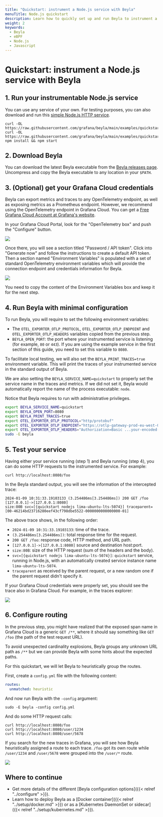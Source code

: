 ```yaml
---
title: "Quickstart: instrument a Node.js service with Beyla"
menuTitle: Node.js quickstart
description: Learn how to quickly set up and run Beyla to instrument a Node.js service
weight: 2
keywords:
  - Beyla
  - eBPF
  - Node.js
  - Javascript
---
```


# Quickstart: instrument a Node.js service with Beyla

## 1. Run your instrumentable Node.js service

You can use any service of your own. For testing purposes, you can also download and run this
[simple Node.js HTTP service](https://github.com/grafana/beyla/tree/main/examples/quickstart/nodejs).

```
curl -OL https://raw.githubusercontent.com/grafana/beyla/main/examples/quickstart/nodejs/package.json
curl -OL https://raw.githubusercontent.com/grafana/beyla/main/examples/quickstart/nodejs/quickstart.js
npm install && npm start
```

## 2. Download Beyla

You can download the latest Beyla executable from the [Beyla releases page](https://github.com/grafana/beyla/releases).
Uncompress and copy the Beyla executable to any location in your `$PATH`.

## 3. (Optional) get your Grafana Cloud credentials

Beyla can export metrics and traces to any OpenTelemetry endpoint, as well as exposing
metrics as a Prometheus endpoint. However, we recommend using the OpenTelemetry
endpoint in Grafana Cloud. You can get a [Free Grafana Cloud Account at Grafana's website](/pricing/).

In your Grafana Cloud Portal, look for the "OpenTelemetry box" and push the "Configure" button.

![](https://grafana.com/media/docs/grafana-cloud/beyla/quickstart/otel-cloud-portal-box.png)

Once there, you will see a section titled "Password / API token". Click into "Generate now"
and follow the instructions to create a default API token. Then a section named "Environment
Variables" is populated with a set of standard OpenTelemetry environment variables which will
provide the connection endpoint and credentials information for Beyla.

![](https://grafana.com/media/docs/grafana-cloud/beyla/quickstart/otlp-connection-headers.png)

You need to copy the content of the Environment Variables box and keep it for the next step.

## 4. Run Beyla with minimal configuration

To run Beyla, you will require to set the following environment variables:

* The `OTEL_EXPORTER_OTLP_PROTOCOL`, `OTEL_EXPORTER_OTLP_ENDPOINT` and `OTEL_EXPORTER_OTLP_HEADERS`
  variables copied from the previous step.
* `BEYLA_OPEN_PORT`: the port where your instrumented service is listening
  (for example, `80` or `443`). If you are using the example service in the
  first section of this guide, you need to set this variable to `8080`.

To facilitate local testing, we will also set the `BEYLA_PRINT_TRACES=true` environment
variable. This will print the traces of your instrumented service in the standard output
of Beyla.

We are also setting the `BEYLA_SERVICE_NAME=quickstart` to properly set the service
name in the traces and metrics. If we did not set it, Beyla would automatically
report the name of the process executable: `node`.

Notice that Beyla requires to run with administrative privileges.

```sh
export BEYLA_SERVICE_NAME=quickstart
export BEYLA_OPEN_PORT=8080
export BEYLA_PRINT_TRACES=true
export OTEL_EXPORTER_OTLP_PROTOCOL="http/protobuf"
export OTEL_EXPORTER_OTLP_ENDPOINT="https://otlp-gateway-prod-eu-west-0.grafana.net/otlp"
export OTEL_EXPORTER_OTLP_HEADERS="Authorization=Basic ...your-encoded-credentials..."
sudo -E beyla
```

## 5. Test your service

Having either your service running (step 1) and Beyla running (step 4), you can do
some HTTP requests to the instrumented service. For example:

```
curl http://localhost:8080/foo
```

In the Beyla standard output, you will see the information of the intercepted trace:

```
2024-01-09 10:31:33.19103133 (3.254486ms[3.254486ms]) 200 GET /foo [127.0.0.1]->[127.0.0.1:8080]
size:80B svc=[{quickstart nodejs lima-ubuntu-lts-5074}] traceparent=[00-46214bd23716280eef43cf798dbe5522-0000000000000000-01]
```

The above trace shows, in the following order:

* `2024-01-09 10:31:33.19103133`: time of the trace.
* `(3.254486ms[3.254486ms])`: total response time for the request.
* `200 GET /foo`: response code, HTTP method, and URL path.
* `[127.0.0.1]->[127.0.0.1:8080]` source and destination host:port.
* `size:80B`: size of the HTTP request (sum of the headers and the body).
* `svc=[{quickstart nodejs lima-ubuntu-lts-5074}]`: `quickstart` service, running in
  Node.js, with an automatically created service instance name
  `lima-ubuntu-lts-5074`.
* `traceparent` as received by the parent request, or a new random one if the parent request
  didn't specify it.

If your Grafana Cloud credentials were properly set, you should see the trace also
in Grafana Cloud. For example, in the traces explorer:

![](https://grafana.com/media/docs/grafana-cloud/beyla/quickstart/trace-generic.png)

## 6. Configure routing

In the previous step, you might have realized that the exposed span name in Grafana Cloud
is a generic `GET /**`, where it should say something like `GET /foo` (the path of the
test request URL).

To avoid unexpected cardinality explosions, Beyla groups any unknown URL path as `/**` but
we can provide Beyla with some hints about the expected paths.

For this quickstart, we will let Beyla to heuristically group the routes.

First, create a `config.yml` file with the following content:

```yml
routes:
  unmatched: heuristic
```

And now run Beyla with the `-config` argument:

```
sudo -E beyla -config config.yml
```

And do some HTTP request calls:

```
curl http://localhost:8080/foo
curl http://localhost:8080/user/1234
curl http://localhost:8080/user/5678
```

If you search for the new traces in Grafana, you will see how Beyla heuristically
assigned a route to each trace. `/foo` got its own route while `/user/1234` and
`/user/5678` were grouped into the `/user/*` route.

![](https://grafana.com/media/docs/grafana-cloud/beyla/quickstart/grouped-traces.png)

## Where to continue

* Get more details of the different [Beyla configuration options]({{< relref "../configure" >}}).
* Learn how to deploy Beyla as a [Docker container]({{< relref "../setup/docker.md" >}}) or as a
  [Kubernetes DaemonSet or sidecar]({{< relref "../setup/kubernetes.md" >}}).


